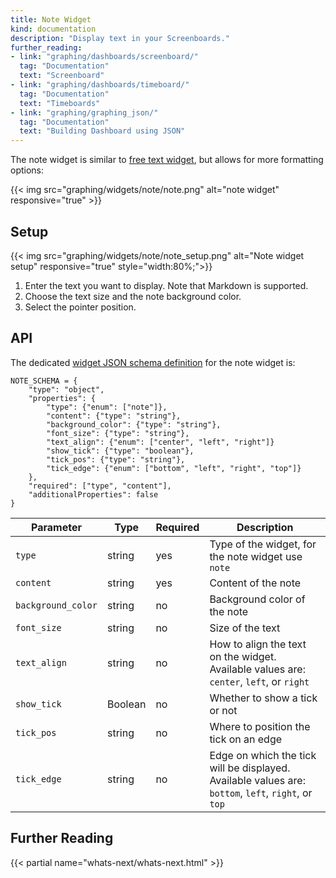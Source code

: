```yaml
---
title: Note Widget
kind: documentation
description: "Display text in your Screenboards."
further_reading:
- link: "graphing/dashboards/screenboard/"
  tag: "Documentation"
  text: "Screenboard"
- link: "graphing/dashboards/timeboard/"
  tag: "Documentation"
  text: "Timeboards"
- link: "graphing/graphing_json/"
  tag: "Documentation"
  text: "Building Dashboard using JSON"
---
```



The note widget is similar to [free text widget][1], but allows for more formatting options:

{{< img src="graphing/widgets/note/note.png" alt="note widget" responsive="true" >}}

## Setup

{{< img src="graphing/widgets/note/note_setup.png" alt="Note widget setup" responsive="true"  style="width:80%;">}}

1. Enter the text you want to display. Note that Markdown is supported.
2. Choose the text size and the note background color.
3. Select the pointer position.

## API

The dedicated [widget JSON schema definition][2] for the note widget is:

```
NOTE_SCHEMA = {
    "type": "object",
    "properties": {
        "type": {"enum": ["note"]},
        "content": {"type": "string"},
        "background_color": {"type": "string"},
        "font_size": {"type": "string"},
        "text_align": {"enum": ["center", "left", "right"]}
        "show_tick": {"type": "boolean"},
        "tick_pos": {"type": "string"},
        "tick_edge": {"enum": ["bottom", "left", "right", "top"]}
    },
    "required": ["type", "content"],
    "additionalProperties": false
}
```

| Parameter  | Type            | Required | Description                                                                                                                                                  |
| ------     | -----           | -----    | -----                                                                                                                                                        |
| `type`     | string          | yes      | Type of the widget, for the note widget use `note`|
|`content`|string|yes|Content of the note|
|`background_color`|string|no|Background color of the note|
|`font_size`|string|no|Size of the text|
|`text_align`|string|no|How to align the text on the widget. Available values are: `center`, `left`, or `right`
|`show_tick`|Boolean|no|Whether to show a tick or not
|`tick_pos`|string|no|Where to position the tick on an edge
|`tick_edge`|string|no|Edge on which the tick will be displayed. Available values are: `bottom`, `left`, `right`, or `top`


## Further Reading

{{< partial name="whats-next/whats-next.html" >}}

[1]: /graphing/widget/free_text
[2]: /graphing/graphing_json/widget_json
